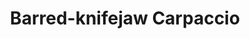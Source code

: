 ---
title: 'Barred-knifejaw Carpaccio'
thumbnail: 'https://acnhcdn.com/2.0/CookingIcon/FtrCarpaccioBeakfishCropped.png'
type: savory
ingredients:
  -
    id: 'barred_knifejaw'
    name: 'Barred-knifejaw'
    type: 'fish'
    quantity: 1
source: 'Catch a barred Knifejaw'
layout: '../../layouts/RecipeDetail.astro'
---